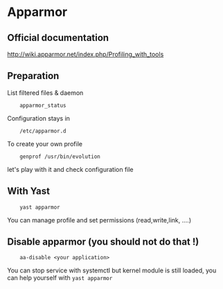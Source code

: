 # Apparmor

## Official documentation

http://wiki.apparmor.net/index.php/Profiling_with_tools

## Preparation

List filtered files & daemon
```
    apparmor_status
```

Configuration stays in
```
    /etc/apparmor.d
```

To create your own profile
```
    genprof /usr/bin/evolution
```
let's play with it and check configuration file

## With Yast

```
    yast apparmor
```
You can manage profile and set permissions (read,write,link, ....)

## Disable apparmor (you should not do that !)

```
    aa-disable <your application>
```
You can stop service with systemctl but kernel module is still loaded, you can help yourself with `yast apparmor`



